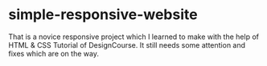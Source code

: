 # simple-responsive-website
That is a novice responsive project which I learned to make with the help of HTML &amp; CSS Tutorial of DesignCourse. It still needs some attention and fixes which are on the way.
